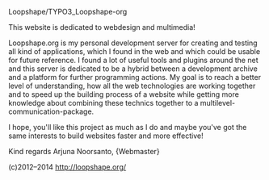Loopshape/TYPO3_Loopshape-org


This website is dedicated to webdesign and multimedia!

Loopshape.org is my personal development server for creating and testing all kind of applications, which I found in the web and which could be usable for future reference.
I found a lot of useful tools and plugins around the net and this server is dedicated to be a hybrid between a development archive and a platform for further programming actions.
My goal is to reach a better level of understanding, how all the web technologies are working together and to speed up the building process of a website while getting more knowledge about combining these technics together to a multilevel-communication-package.

I hope, you'll like this project as much as I do and maybe you've got the same interests to build websites faster and more effective!

Kind regards 
Arjuna Noorsanto, {Webmaster}


(c)2012–2014 http://loopshape.org/
